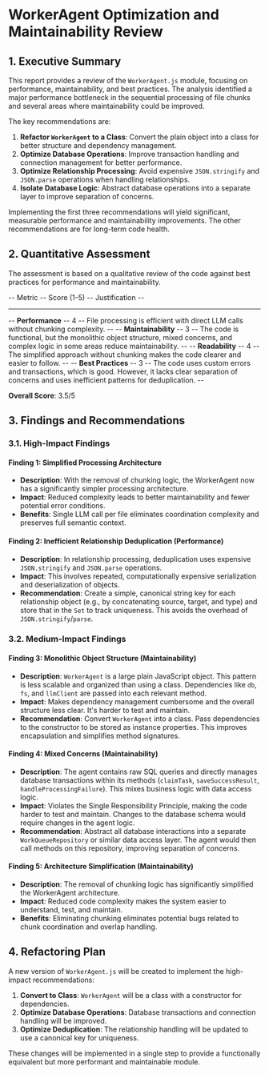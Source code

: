 # WorkerAgent Optimization and Maintainability Review

## 1. Executive Summary

This report provides a review of the `WorkerAgent.js` module, focusing on performance, maintainability, and best practices. The analysis identified a major performance bottleneck in the sequential processing of file chunks and several areas where maintainability could be improved.

The key recommendations are:
1.  **Refactor `WorkerAgent` to a Class**: Convert the plain object into a class for better structure and dependency management.
2.  **Optimize Database Operations**: Improve transaction handling and connection management for better performance.
3.  **Optimize Relationship Processing**: Avoid expensive `JSON.stringify` and `JSON.parse` operations when handling relationships.
4.  **Isolate Database Logic**: Abstract database operations into a separate layer to improve separation of concerns.

Implementing the first three recommendations will yield significant, measurable performance and maintainability improvements. The other recommendations are for long-term code health.

## 2. Quantitative Assessment

The assessment is based on a qualitative review of the code against best practices for performance and maintainability.

-- Metric -- Score (1-5) -- Justification --
-- -- -- --
-- **Performance** -- 4 -- File processing is efficient with direct LLM calls without chunking complexity. --
-- **Maintainability** -- 3 -- The code is functional, but the monolithic object structure, mixed concerns, and complex logic in some areas reduce maintainability. --
-- **Readability** -- 4 -- The simplified approach without chunking makes the code clearer and easier to follow. --
-- **Best Practices** -- 3 -- The code uses custom errors and transactions, which is good. However, it lacks clear separation of concerns and uses inefficient patterns for deduplication. --

**Overall Score**: 3.5/5

## 3. Findings and Recommendations

### 3.1. High-Impact Findings

#### Finding 1: Simplified Processing Architecture

-   **Description**: With the removal of chunking logic, the WorkerAgent now has a significantly simpler processing architecture.
-   **Impact**: Reduced complexity leads to better maintainability and fewer potential error conditions.
-   **Benefits**: Single LLM call per file eliminates coordination complexity and preserves full semantic context.

#### Finding 2: Inefficient Relationship Deduplication (Performance)

-   **Description**: In relationship processing, deduplication uses expensive `JSON.stringify` and `JSON.parse` operations.
-   **Impact**: This involves repeated, computationally expensive serialization and deserialization of objects.
-   **Recommendation**: Create a simple, canonical string key for each relationship object (e.g., by concatenating source, target, and type) and store that in the `Set` to track uniqueness. This avoids the overhead of `JSON.stringify`/`parse`.

### 3.2. Medium-Impact Findings

#### Finding 3: Monolithic Object Structure (Maintainability)

-   **Description**: `WorkerAgent` is a large plain JavaScript object. This pattern is less scalable and organized than using a class. Dependencies like `db`, `fs`, and `llmClient` are passed into each relevant method.
-   **Impact**: Makes dependency management cumbersome and the overall structure less clear. It's harder to test and maintain.
-   **Recommendation**: Convert `WorkerAgent` into a class. Pass dependencies to the constructor to be stored as instance properties. This improves encapsulation and simplifies method signatures.

#### Finding 4: Mixed Concerns (Maintainability)

-   **Description**: The agent contains raw SQL queries and directly manages database transactions within its methods (`claimTask`, `saveSuccessResult`, `handleProcessingFailure`). This mixes business logic with data access logic.
-   **Impact**: Violates the Single Responsibility Principle, making the code harder to test and maintain. Changes to the database schema would require changes in the agent logic.
-   **Recommendation**: Abstract all database interactions into a separate `WorkQueueRepository` or similar data access layer. The agent would then call methods on this repository, improving separation of concerns.

#### Finding 5: Architecture Simplification (Maintainability)

-   **Description**: The removal of chunking logic has significantly simplified the WorkerAgent architecture.
-   **Impact**: Reduced code complexity makes the system easier to understand, test, and maintain.
-   **Benefits**: Eliminating chunking eliminates potential bugs related to chunk coordination and overlap handling.

## 4. Refactoring Plan

A new version of `WorkerAgent.js` will be created to implement the high-impact recommendations:

1.  **Convert to Class**: `WorkerAgent` will be a class with a constructor for dependencies.
2.  **Optimize Database Operations**: Database transactions and connection handling will be improved.
3.  **Optimize Deduplication**: The relationship handling will be updated to use a canonical key for uniqueness.

These changes will be implemented in a single step to provide a functionally equivalent but more performant and maintainable module.